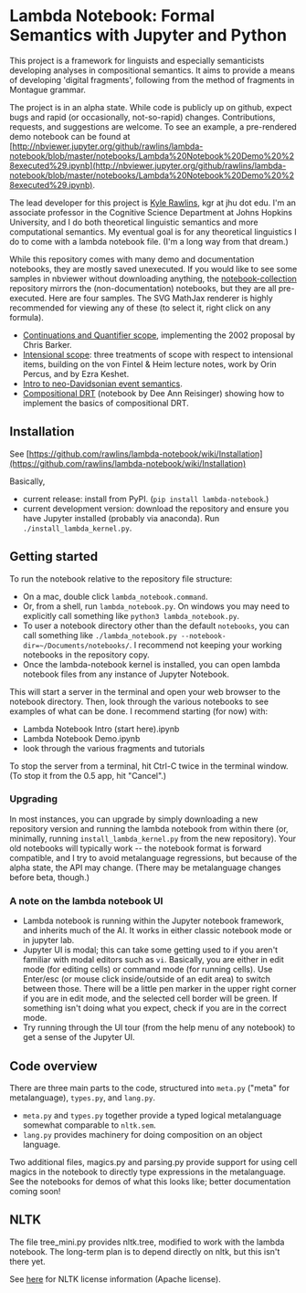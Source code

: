 # Lambda Notebook: Formal Semantics with Jupyter and Python

This project is a framework for linguists and especially semanticists developing analyses in compositional semantics.  It aims to provide a means of developing 'digital fragments', following from the method of fragments in Montague grammar.

The project is in an alpha state.  While code is publicly up on github, expect bugs and rapid (or occasionally, not-so-rapid) changes.  Contributions, requests, and suggestions are welcome.  To see an example, a pre-rendered demo notebook can be found at [http://nbviewer.jupyter.org/github/rawlins/lambda-notebook/blob/master/notebooks/Lambda%20Notebook%20Demo%20%28executed%29.ipynb](http://nbviewer.jupyter.org/github/rawlins/lambda-notebook/blob/master/notebooks/Lambda%20Notebook%20Demo%20%28executed%29.ipynb).

The lead developer for this project is [Kyle Rawlins](http://sites.krieger.jhu.edu/rawlins/), kgr at jhu dot edu. I'm an associate professor in the Cognitive Science Department at Johns Hopkins University, and I do both theoretical linguistic semantics and more computational semantics. My eventual goal is for any theoretical linguistics I do to come with a lambda notebook file. (I'm a long way from that dream.)

While this repository comes with many demo and documentation notebooks, they are mostly saved unexecuted. If you would like to see some samples in nbviewer without downloading anything, the [notebook-collection](https://github.com/rawlins/notebook-collection) repository mirrors the (non-documentation) notebooks, but they are all pre-executed. Here are four samples.  The SVG MathJax renderer is highly recommended for viewing any of these (to select it, right click on any formula).

* [Continuations and Quantifier scope](http://nbviewer.jupyter.org/github/rawlins/notebook-collection/blob/master/lambda-notebook/fragments/Continuations%20and%20quantifier%20scope.ipynb), implementing the 2002 proposal by Chris Barker.
* [Intensional scope](http://nbviewer.jupyter.org/github/rawlins/notebook-collection/blob/master/lambda-notebook/fragments/Intensional%20scope.ipynb): three treatments of scope with respect to intensional items, building on the von Fintel & Heim lecture notes, work by Orin Percus, and by Ezra Keshet.
* [Intro to neo-Davidsonian event semantics](http://nbviewer.jupyter.org/github/rawlins/notebook-collection/blob/master/lambda-notebook/fragments/Neo-davidsonian%20event%20semantics.ipynb).
* [Compositional DRT](http://nbviewer.jupyter.org/github/rawlins/notebook-collection/blob/master/lambda-notebook/fragments/Compositional%20DRT.ipynb) (notebook by Dee Ann Reisinger) showing how to implement the basics of compositional DRT.

## Installation

See [https://github.com/rawlins/lambda-notebook/wiki/Installation](https://github.com/rawlins/lambda-notebook/wiki/Installation)

Basically,
* current release: install from PyPI. (`pip install lambda-notebook`.)
* current development version: download the repository and ensure you have Jupyter installed (probably via anaconda). Run `./install_lambda_kernel.py`.

## Getting started

To run the notebook relative to the repository file structure:
  * On a mac, double click `lambda_notebook.command`.
  * Or, from a shell, run `lambda_notebook.py`.  On windows you may need to explicitly call something like `python3 lambda_notebook.py`.
  * To user a notebook directory other than the default `notebooks`, you can call something like `./lambda_notebook.py --notebook-dir=~/Documents/notebooks/`. I recommend not keeping your working notebooks in the repository copy.
  * Once the lambda-notebook kernel is installed, you can open lambda notebook files from any instance of Jupyter Notebook.

This will start a server in the terminal and open your web browser to the notebook directory.  Then, look through the various notebooks to see examples of what can be done.  I recommend starting (for now) with:
  * Lambda Notebook Intro (start here).ipynb
  * Lambda Notebook Demo.ipynb
  * look through the various fragments and tutorials

To stop the server from a terminal, hit Ctrl-C twice in the terminal window.  (To stop it from the 0.5 app, hit "Cancel".)

### Upgrading

In most instances, you can upgrade by simply downloading a new repository version and running the lambda notebook from within there (or, minimally, running `install_lambda_kernel.py` from the new repository). Your old notebooks will typically work -- the notebook format is forward compatible, and I try to avoid metalanguage regressions, but because of the alpha state, the API may change. (There may be metalanguage changes before beta, though.)

### A note on the lambda notebook UI

  * Lambda notebook is running within the Jupyter notebook framework, and inherits much of the AI. It works in either classic notebook mode or in jupyter lab.
  * Jupyter UI is modal; this can take some getting used to if you aren't familiar with modal editors such as `vi`.  Basically, you are either in edit mode (for editing cells) or command mode (for running cells).  Use Enter/esc (or mouse click inside/outside of an edit area) to switch between those.  There will be a little pen marker in the upper right corner if you are in edit mode, and the selected cell border will be green.  If something isn't doing what you expect, check if you are in the correct mode.
  * Try running through the UI tour (from the help menu of any notebook) to get a sense of the Jupyter UI.

## Code overview

There are three main parts to the code, structured into `meta.py` ("meta" for metalanguage), `types.py`, and `lang.py`.
  * `meta.py` and `types.py` together provide a typed logical metalanguage somewhat comparable to `nltk.sem`.  
  * `lang.py` provides machinery for doing composition on an object language.

Two additional files, magics.py and parsing.py provide support for using cell magics in the notebook to directly type expressions in the metalanguage.  See the notebooks for demos of what this looks like; better documentation coming soon!  


## NLTK

The file tree_mini.py provides nltk.tree, modified to work with the lambda notebook.  The long-term plan is to depend directly on nltk, but this isn't there yet.

See [here](https://github.com/nltk/nltk/blob/develop/LICENSE.txt) for NLTK license information (Apache license).
